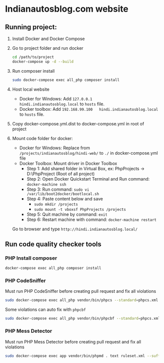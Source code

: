 # Indianautosblog.com website

## Running project:
1. Install Docker and Docker Compose
2. Go to project folder and run docker
    ```bash
    cd /path/to/project
    docker-compose up -d --build
    ```
3. Run composer install
    ```bash
    sudo docker-compose exec all_php composer install
    ```
4. Host local website
    - Docker for Windows: Add `127.0.0.1	hindi.indianautosblog.local` to `hosts` file.
    - Docker toolbox: Add `192.168.99.100	hindi.indianautosblog.local` to `hosts` file.
    
5. Copy docker-compose.yml.dist to docker-compose.yml in root of project

6. Mount code folder for docker:
    - Docker for Windows: Replace from `/projects/indianautosblog/hindi-web/` to `./` in docker-compose.yml file
    - Docker Toolbox: Mount driver in Docker Toolbox
        + Step 1: Add shared folder in Virtual Box, ex: PhpProjects -> D:\PhpProject (Root of all project)
        + Step 2: Open Docker Quickstart Terminal and Run command: `docker-machine ssh`
        + Step 3: Run command: `sudo vi /var/lib/boot2docker/bootlocal.sh`
        + Step 4: Paste content below and save
            - `sudo mkdir /projects`
            - `sudo mount -t vboxsf PhpProjects /projects`
        + Step 5: Quit machine by command: `exit`
        + Step 6: Restart machine with command: `docker-machine restart`
 
    Go to browser and type `http://hindi.indianautosblog.local/`

## Run code quality checker tools

### PHP Install composer
```bash
docker-compose exec all_php composer install
```

### PHP CodeSniffer 

Must run PHP CodeSniffer before creating pull request and fix all violations
```bash
sudo docker-compose exec all_php vendor/bin/phpcs --standard=phpcs.xml --extensions=php .
```

Some violations can auto fix with `phpcbf`
```bash
sudo docker-compose exec all_php vendor/bin/phpcbf --standard=phpcs.xml --extensions=php .
```

### PHP Mess Detector 

Must run PHP Mess Detector before creating pull request and fix all violations
```bash
sudo docker-compose exec app vendor/bin/phpmd . text ruleset.xml --suffixes php --exclude .idea,app,bin,web,docker,vendor,tests,var/cache/,var/logs/,var/sessions/,var/SymfonyRequirements.php
```